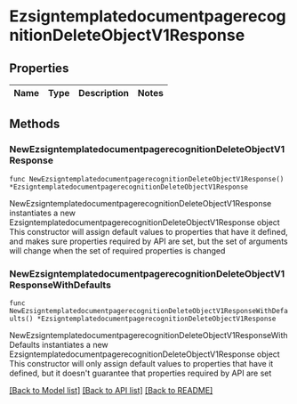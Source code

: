 # EzsigntemplatedocumentpagerecognitionDeleteObjectV1Response

## Properties

Name | Type | Description | Notes
------------ | ------------- | ------------- | -------------

## Methods

### NewEzsigntemplatedocumentpagerecognitionDeleteObjectV1Response

`func NewEzsigntemplatedocumentpagerecognitionDeleteObjectV1Response() *EzsigntemplatedocumentpagerecognitionDeleteObjectV1Response`

NewEzsigntemplatedocumentpagerecognitionDeleteObjectV1Response instantiates a new EzsigntemplatedocumentpagerecognitionDeleteObjectV1Response object
This constructor will assign default values to properties that have it defined,
and makes sure properties required by API are set, but the set of arguments
will change when the set of required properties is changed

### NewEzsigntemplatedocumentpagerecognitionDeleteObjectV1ResponseWithDefaults

`func NewEzsigntemplatedocumentpagerecognitionDeleteObjectV1ResponseWithDefaults() *EzsigntemplatedocumentpagerecognitionDeleteObjectV1Response`

NewEzsigntemplatedocumentpagerecognitionDeleteObjectV1ResponseWithDefaults instantiates a new EzsigntemplatedocumentpagerecognitionDeleteObjectV1Response object
This constructor will only assign default values to properties that have it defined,
but it doesn't guarantee that properties required by API are set


[[Back to Model list]](../README.md#documentation-for-models) [[Back to API list]](../README.md#documentation-for-api-endpoints) [[Back to README]](../README.md)


